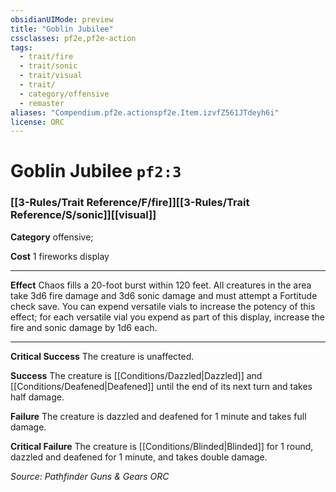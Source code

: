 ```yaml
---
obsidianUIMode: preview
title: "Goblin Jubilee"
cssclasses: pf2e,pf2e-action
tags:
  - trait/fire
  - trait/sonic
  - trait/visual
  - trait/
  - category/offensive
  - remaster
aliases: "Compendium.pf2e.actionspf2e.Item.izvfZ561JTdeyh6i"
license: ORC
---
```

# Goblin Jubilee `pf2:3`

### [[3-Rules/Trait Reference/F/fire]][[3-Rules/Trait Reference/S/sonic]][[visual]]

**Category** offensive; 




**Cost** 1 fireworks display

* * *

**Effect** Chaos fills a 20-foot burst within 120 feet. All creatures in the area take 3d6 fire damage and 3d6 sonic damage and must attempt a Fortitude check save. You can expend versatile vials to increase the potency of this effect; for each versatile vial you expend as part of this display, increase the fire and sonic damage by 1d6 each.

* * *

**Critical Success** The creature is unaffected.

**Success** The creature is [[Conditions/Dazzled|Dazzled]] and [[Conditions/Deafened|Deafened]] until the end of its next turn and takes half damage.

**Failure** The creature is dazzled and deafened for 1 minute and takes full damage.

**Critical Failure** The creature is [[Conditions/Blinded|Blinded]] for 1 round, dazzled and deafened for 1 minute, and takes double damage.

*Source: Pathfinder Guns & Gears*
*ORC*